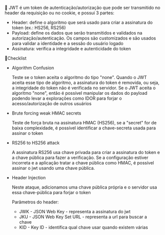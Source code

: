:hamburger: JWT é um token de autenticação/autorização que pode ser transmitido no header da requisição ou no cookie, e possui 3 partes:
   - Header: define o algoritmo que será usado para criar a assinatura do token (ex.: HS256, RS256)
   - Payload: define os dados que serão transmitidos e validados na autorização/autenticação. Os campos são customizados e são usados para validar a identidade e a sessão do usuário logado
   - Assinatura: verifica a integridade e autenticidade do token</p>

:fries:Checklist

- Algorithm Confusion
      <p>Teste se o token aceita o algoritmo do tipo "none". Quando o JWT aceita esse tipo de algoritmo, a assinatura do token é removida, ou seja, a integridade do token não é verificada no servidor. Se o JWT aceita o algoritmo "none", então é possível manipular os dados do payload podendo levar a explorações como IDOR para forjar o acesso/autorização de outros usuários</p>

- Brute forcing weak HMAC secrets 
      <p>Teste de força bruta na assinatura HMAC (HS256), se a "secret" for de baixa complexidade, é possível identificar a chave-secreta usada para assinar o token</p>

- RS256 to HS256 attack
        <p>A assinatura RS256 usa chave privada para criar a assinatura do token e a chave pública para fazer a verificação. Se a configuração estiver incorreta e a aplicação tratar a chave pública como HMAC, é possível assinar o jwt usando uma chave pública.</p>

- Header Injection
       <p>Neste ataque, adicionamos uma chave pública própria e o servidor usa essa chave-pública para forjar o token</p>
       <p>Parâmetros do header:
     - JWK - JSON Web Key - representa a assinatura do jwt
     - JKU - JSON Web Key Set URL - representa a url para buscar a chave
     - KID - Key ID - identifica qual chave usar quando existem várias</p>
      


        


